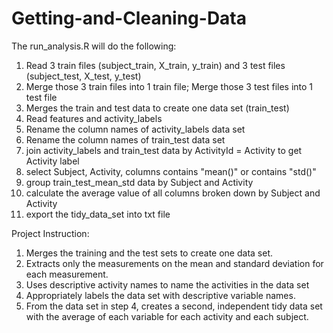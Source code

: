 # Getting-and-Cleaning-Data

The run_analysis.R will do the following:
1. Read 3 train files (subject_train, X_train, y_train) and 3 test files (subject_test, X_test, y_test)
2. Merge those 3 train files into 1 train file; Merge those 3 test files into 1 test file
3. Merges the train and test data to create one data set (train_test)
4. Read features and activity_labels
5. Rename the column names of activity_labels data set
6. Rename the column names of train_test data set
7. join activity_labels and train_test data by ActivityId = Activity to get Activity label
8. select Subject, Activity, columns contains "mean()" or contains "std()"
9. group train_test_mean_std data by Subject and Activity
10. calculate the average value of all columns broken down by Subject and Activity
11. export the tidy_data_set into txt file


Project Instruction:
1. Merges the training and the test sets to create one data set.
2. Extracts only the measurements on the mean and standard deviation for each measurement. 
3. Uses descriptive activity names to name the activities in the data set
4. Appropriately labels the data set with descriptive variable names. 
5. From the data set in step 4, creates a second, independent tidy data set with the average of each variable for each activity and each subject.
